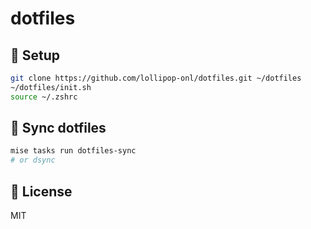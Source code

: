 # dotfiles

## 🔰 Setup

```sh
git clone https://github.com/lollipop-onl/dotfiles.git ~/dotfiles
~/dotfiles/init.sh
source ~/.zshrc
```

## 🔄 Sync dotfiles

```sh
mise tasks run dotfiles-sync
# or dsync
```

## 🛂 License

MIT
